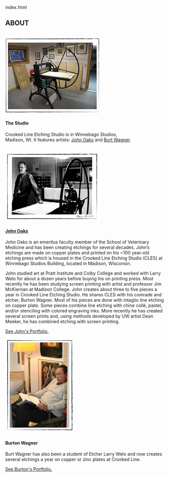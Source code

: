 index.html
<div id="artist"><h2>ABOUT</h2><br></div>
   
<div class="blockinfo"><div id="press"><img src="/files/STUDIO-PRESS.jpg" alt="Studio Press" ></div>   
<div class="about_copy">
<h4>The Studio</h4>

Crooked Line Etching Studio is in Winnebago Studios, <br>
Madison, WI. It features artists: <a href="/john/">John Oaks</a> and <a href="burton">Burt Wagner</a>.
<br><br></div></div>
 
<div class="blockinfo"><a href="/john/"><img src="/files/John-Oaks2.jpg" alt="John Oaks"class="artistimg"><div class="artistbio"><h4> John Oaks</h4></a>
<p>John Oaks is an emeritus faculty member of the School of Veterinary Medicine and has
been creating etchings for several decades. John’s etchings are made on copper plates and printed on his ~100
year-old etching press which is housed in the Crooked Line Etching Studio (CLES) at Winnebago Studios
Building, located in Madison, Wisconsin.</p>
<p>
John studied art at Pratt Institute and Colby College and worked with Larry Welo for about a dozen years before
buying his on printing press. Most recently he has been studying screen printing with artist and professor Jim
McKiernan at Madison College. John creates about three to five pieces a year in Crooked Line Etching Studio.
He shares CLES with his comrade and etcher, Burton Wagner. Most of his pieces are done with intaglio line
etching on copper plate. Some pieces combine line etching with chine collé, pastel, and/or stenciling with
colored engraving inks. More recently he has created several screen prints and, using methods developed by
UW artist Dean Meeker, he has combined etching with screen printing.</p>

<a href="/john/"> See John's Portfolio.</a></div></div>

<div class="blockinfo"><a href="/burton/"><img src="/files/Burton-Wagner.jpg" alt="John Oaks"class="artistimg2"></a><div class="artistbio"><h4> Burton Wagner</h4><p>Burt Wagner has also been a student of Etcher Larry Welo and now creates several etchings a
year on copper or zinc plates at Crooked Line.</p>
<a href="/burton/"> See Burton's Portfolio.</a></div></div>